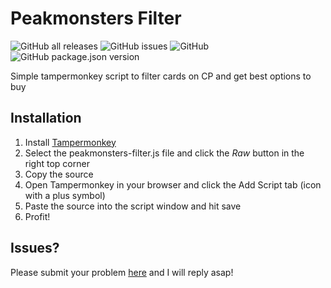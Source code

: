 # Peakmonsters Filter
![GitHub all releases](https://img.shields.io/github/downloads/breakerh/peakmonsters-filter/total)
![GitHub issues](https://img.shields.io/github/issues/breakerh/peakmonsters-filter)
![GitHub](https://img.shields.io/github/license/breakerh/peakmonsters-filter)
![GitHub package.json version](https://img.shields.io/github/package-json/v/breakerh/peakmonsters-filter)

Simple tampermonkey script to filter cards on CP and get best options to buy

## Installation

1. Install [Tampermonkey](https://tampermonkey.net/)
2. Select the peakmonsters-filter.js file and click the _Raw_ button in the right top corner
3. Copy the source
4. Open Tampermonkey in your browser and click the Add Script tab (icon with a plus symbol)
5. Paste the source into the script window and hit save
6. Profit!

## Issues?

Please submit your problem [here](https://github.com/breakerh/peakmonsters-filter/issues) and I will reply asap!

